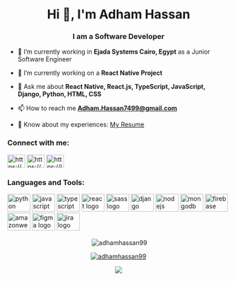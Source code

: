 <h1 align="center">Hi 👋, I'm Adham Hassan</h1>
<h3 align="center">I am a Software Developer</h3>

- :office: I’m currently working in **Ejada Systems Cairo, Egypt** as a Junior Software Engineer

- 🌱 I’m currently working on a **React Native Project**

- 💬 Ask me about **React Native, React.js, TypeScript, JavaScript, Django, Python, HTML, CSS**

- 📫 How to reach me **Adham.Hassan7499@gmail.com**

- 📄 Know about my experiences: <a href="https://drive.google.com/file/d/13KYa8N5xksoqPFfzRq3srx671i7580pw/view?usp=share_link">My Resume</a>

<h3 align="left">Connect with me:</h3>
<p align="left">
<a href="https://www.linkedin.com/in/adhamhassanabdelwahab/" target="blank"><img align="center" src="https://raw.githubusercontent.com/rahuldkjain/github-profile-readme-generator/master/src/images/icons/Social/linked-in-alt.svg" alt="https://www.linkedin.com/in/adhamhassanabdelwahab/" height="30" width="40" /></a>
<a href="https://stackoverflow.com/users/https://stackoverflow.com/users/16615652/adham-hassan" target="blank"><img align="center" src="https://raw.githubusercontent.com/rahuldkjain/github-profile-readme-generator/master/src/images/icons/Social/stack-overflow.svg" alt="https://stackoverflow.com/users/16615652/adham-hassan" height="30" width="40" /></a>
<a href="https://www.leetcode.com/https://leetcode.com/adham_hassan/" target="blank"><img align="center" src="https://raw.githubusercontent.com/rahuldkjain/github-profile-readme-generator/master/src/images/icons/Social/leet-code.svg" alt="https://leetcode.com/adham_hassan/" height="30" width="40" /></a>
</p>

<h3 align="left">Languages and Tools:</h3>
<div align="left">
  <img src="https://cdn.jsdelivr.net/gh/devicons/devicon/icons/python/python-original.svg" height="40" width="52" alt="python logo"  />
  <img src="https://cdn.jsdelivr.net/gh/devicons/devicon/icons/javascript/javascript-original.svg" height="40" width="52" alt="javascript logo"  />
  <img src="https://cdn.jsdelivr.net/gh/devicons/devicon/icons/typescript/typescript-original.svg" height="40" width="52" alt="typescript logo"  />
  <img src="https://cdn.jsdelivr.net/gh/devicons/devicon/icons/react/react-original.svg" height="40" width="52" alt="react logo"  />
  <img src="https://cdn.jsdelivr.net/gh/devicons/devicon/icons/sass/sass-original.svg" height="40" width="52" alt="sass logo"  />
  <img src="https://cdn.jsdelivr.net/gh/devicons/devicon/icons/django/django-plain.svg" height="40" width="52" alt="django logo"  />
  <img src="https://cdn.jsdelivr.net/gh/devicons/devicon/icons/nodejs/nodejs-original.svg" height="40" width="52" alt="nodejs logo"  />
  <img src="https://cdn.jsdelivr.net/gh/devicons/devicon/icons/mongodb/mongodb-original.svg" height="40" width="52" alt="mongodb logo"  />
  <img src="https://cdn.jsdelivr.net/gh/devicons/devicon/icons/firebase/firebase-plain.svg" height="40" width="52" alt="firebase logo"  />
  <img src="https://cdn.jsdelivr.net/gh/devicons/devicon/icons/amazonwebservices/amazonwebservices-original.svg" height="40" width="52" alt="amazonwebservices logo"  />
  <img src="https://cdn.jsdelivr.net/gh/devicons/devicon/icons/figma/figma-original.svg" height="40" width="52" alt="figma logo"  />
  <img src="https://cdn.jsdelivr.net/gh/devicons/devicon/icons/jira/jira-original.svg" height="40" width="52" alt="jira logo"  />
</div>




<div align="center" >
  
<p>&nbsp;<img align="center" src="https://github-readme-stats.vercel.app/api?username=adhamhassan99&show_icons=true&locale=en" alt="adhamhassan99" /></p>
<p align="center"> <a href="https://github.com/adhamhassan99/AdhamHassan99/blob/main/README.md"><img src="https://github-profile-trophy.vercel.app/?username=adhamhassan99" alt="adhamhassan99" /></a> </p>
<div align="center">
  <img src="https://profile-counter.glitch.me/adhamhassan99/count.svg?"  />
</div>
</div>
